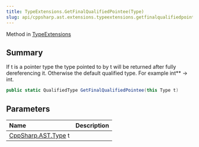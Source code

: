 ```yaml
---
title: TypeExtensions.GetFinalQualifiedPointee(Type)
slug: api/cppsharp.ast.extensions.typeextensions.getfinalqualifiedpointee
---
```

Method in [TypeExtensions](/api/cppsharp/ast/extensions/typeextensions)

## Summary


If t is a pointer type the type pointed to by t will be returned
after fully dereferencing it. Otherwise the default qualified type.
For example int** -&gt; int.


```csharp
public static QualifiedType GetFinalQualifiedPointee(this Type t)
```

## Parameters

|Name|Description|
|:---|:---|
|[CppSharp.AST.Type](/api/cppsharp/ast/type) t||

